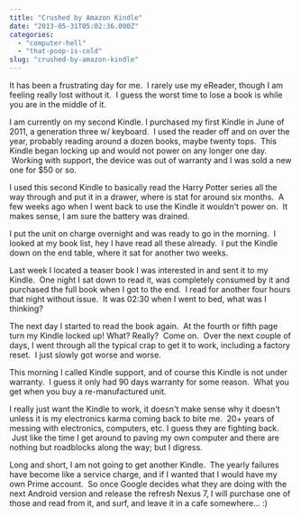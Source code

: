 ```yaml
---
title: "Crushed by Amazon Kindle"
date: "2013-05-31T05:02:36.000Z"
categories: 
  - "computer-hell"
  - "that-poop-is-cold"
slug: "crushed-by-amazon-kindle"
---
```


It has been a frustrating day for me.  I rarely use my eReader, though I am feeling really lost without it.  I guess the worst time to lose a book is while you are in the middle of it.

I am currently on my second Kindle. I purchased my first Kindle in June of 2011, a generation three w/ keyboard.  I used the reader off and on over the year, probably reading around a dozen books, maybe twenty tops.  This Kindle began locking up and would not power on any longer one day.  Working with support, the device was out of warranty and I was sold a new one for $50 or so.

I used this second Kindle to basically read the Harry Potter series all the way through and put it in a drawer, where is stat for around six months.  A few weeks ago when I went back to use the Kindle it wouldn't power on.  It makes sense, I am sure the battery was drained.

I put the unit on charge overnight and was ready to go in the morning.  I looked at my book list, hey I have read all these already.  I put the Kindle down on the end table, where it sat for another two weeks.

Last week I located a teaser book I was interested in and sent it to my Kindle.  One night I sat down to read it, was completely consumed by it and purchased the full book when I got to the end.  I read for another four hours that night without issue.  It was 02:30 when I went to bed, what was I thinking?

The next day I started to read the book again.  At the fourth or fifth page turn my Kindle locked up! What? Really?  Come on.  Over the next couple of days, I went through all the typical crap to get it to work, including a factory reset.  I just slowly got worse and worse.

This morning I called Kindle support, and of course this Kindle is not under warranty.  I guess it only had 90 days warranty for some reason.  What you get when you buy a re-manufactured unit.

I really just want the Kindle to work, it doesn't make sense why it doesn't unless it is my electronics karma coming back to bite me.  20+ years of messing with electronics, computers, etc. I guess they are fighting back.  Just like the time I get around to paving my own computer and there are nothing but roadblocks along the way; but I digress.

Long and short, I am not going to get another Kindle.  The yearly failures have become like a service charge, and if I wanted that I would have my own Prime account.  So once Google decides what they are doing with the next Android version and release the refresh Nexus 7, I will purchase one of those and read from it, and surf, and leave it in a cafe somewhere... :)
